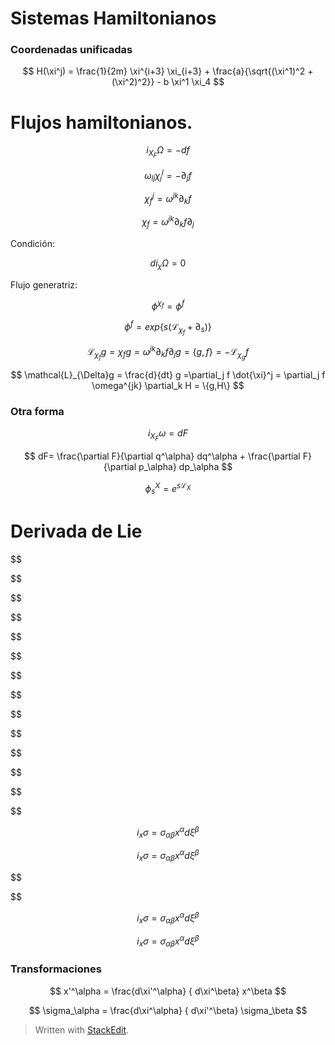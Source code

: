 

# Sistemas Hamiltonianos
 
### Coordenadas unificadas

$$
H(\xi^j) = \frac{1}{2m} \xi^{i+3} \xi_{i+3} + \frac{a}{\sqrt{(\xi^1)^2 + (\xi^2)^2}} - b \xi^1 \xi_4
$$

# Flujos hamiltonianos.


$$
i_{X_F} \Omega = - df
$$

$$
\omega_{lj} \chi_j^l = -\partial_j f
$$

$$
\chi_f^j = \omega^{jk}\partial_k f
$$

$$
\chi_f = \omega^{jk}\partial_k f \partial_j
$$

Condición:

$$
d i_\chi \Omega = 0
$$

Flujo generatriz:

$$
\phi^{\chi_f} = \phi^f
$$

$$
\phi^f = exp\{ s(\mathcal{L}_{\chi_f} + \partial_s )\}
$$

$$
\mathcal{L}_{\chi_f}g = \chi_f g = \omega^{jk}\partial_k f \partial_j g = \{g,f \} = - \mathcal{L}_{\chi_g}f
$$

$$
\mathcal{L}_{\Delta}g = \frac{d}{dt} g =\partial_j f \dot{\xi}^j = \partial_j f \omega^{jk} \partial_k H = \{g,H\}
$$


### Otra forma

$$
i_{X_F} \omega = dF
$$


$$
dF= \frac{\partial F}{\partial q^\alpha} dq^\alpha +  \frac{\partial F}{\partial p_\alpha} dp_\alpha
$$

$$
\phi_s^X = e^{s\mathcal{L}_X}
$$

# Derivada de Lie

$$

$$


$$

$$


$$

$$


$$

$$


$$

$$


$$

$$


$$

$$


$$
i_x\sigma = \sigma_{\alpha\beta} x^\alpha d\xi^\beta
$$


$$
i_x\sigma = \sigma_{\alpha\beta} x^\alpha d\xi^\beta
$$


$$

$$


$$
i_x\sigma = \sigma_{\alpha\beta} x^\alpha d\xi^\beta
$$


$$
i_x\sigma = \sigma_{\alpha\beta} x^\alpha d\xi^\beta
$$

### Transformaciones

$$
x'^\alpha = \frac{d\xi'^\alpha} { d\xi^\beta} x^\beta 
$$


$$
\sigma_\alpha = \frac{d\xi^\alpha} { d\xi'^\beta} \sigma_\beta 
$$



> Written with [StackEdit](https://stackedit.io/).
<!--stackedit_data:
eyJoaXN0b3J5IjpbNTE3NTY1ODgsMTUyNzk1NjEwOSw3MzA5OT
gxMTZdfQ==
-->